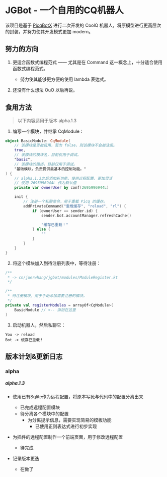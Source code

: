 # JGBot - 一个自用的CQ机器人

该项目是基于 [PicqBotX](https://github.com/HyDevelop/PicqBotX) 进行二次开发的 CoolQ 机器人，将原模型进行更高层次的封装，并努力使其开发模式更加 modern。

## 努力的方向

1. 更适合函数式编程范式 —— 尤其是在 Command 这一概念上，十分适合使用函数式编程范式。
    - 努力使其能够更方便的使用 lambda 表达式。

2. 还没有什么想法 OuO 以后再说。

## 食用方法

> 以下内容适用于版本 alpha.1.3

1. 编写一个模块，并继承 CqModule：
```kotlin
object BasicModule: CqModule(
    // 该模块是否被启用，若为 false，则该模块不会被注册。
    true,
    // 该模块的模块名，目前仅用于调试。
    "basic",
    // 该模块的描述，目前仅用于调试。
    "基础模块，负责提供最基本的控制功能。"
) {
    // alpha.1.3之后添加新功能，使用远程配置，更加灵活
    // 使用 2695996944L 作为默认值
    private var ownerUser by conf(2695996944L)

    init {
        // 注册一个私聊命令，用于重载 Picq 的缓存。
        addPrivateCommand("重载缓存", "reload", "rl") {
            if (ownerUser == sender.id) {
                sender.bot.accountManager.refreshCache()

                "缓存已重载！"
            } else {
                ""
            }
        }
    }
}
```

2. 将这个模块加入到待注册列表中，等待注册：
```kotlin
/**
 * -> cn/juerwhang/jgbot/modules/ModuleRegister.kt
 */

/**
 * 待注册模块，用于手动添加需要注册的模块。
 */
private val registerModules = arrayOf<CqModule>(
    BasicModule // <-- 添加在这里
)
```

3. 启动机器人，然后私聊它：
```text
You -> reload
Bot -> 缓存已重载！
```
## 版本计划&更新日志

### alpha

##### alpha.1.3

- 使用已有Sqlite作为远程配置，将原本写死与代码中的配置分离出来
    - 已完成远程配置模块
    - 待分离各个模块中的配置
        - 为分离提示信息，需要实现简易的模板功能
            - 已使用正则表达式进行初步实现

- 为插件的远程配置制作一个前端页面，用于修改远程配置
    - 待完成

- 记录版本更迭
    - 在做了
